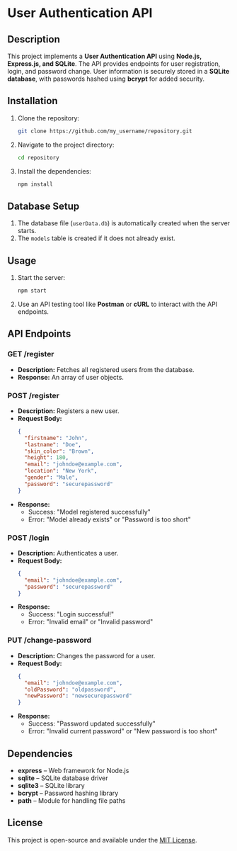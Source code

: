 # User Authentication API

## Description

This project implements a **User Authentication API** using **Node.js, Express.js, and SQLite**. The API provides endpoints for user registration, login, and password change. User information is securely stored in a **SQLite database**, with passwords hashed using **bcrypt** for added security.

## Installation

1. Clone the repository:  
   ```sh
   git clone https://github.com/my_username/repository.git
   ```
2. Navigate to the project directory:  
   ```sh
   cd repository
   ```
3. Install the dependencies:  
   ```sh
   npm install
   ```

## Database Setup

1. The database file (`userData.db`) is automatically created when the server starts.
2. The `models` table is created if it does not already exist.

## Usage

1. Start the server:  
   ```sh
   npm start
   ```
2. Use an API testing tool like **Postman** or **cURL** to interact with the API endpoints.

## API Endpoints

### **GET /register**
- **Description:** Fetches all registered users from the database.
- **Response:** An array of user objects.

### **POST /register**
- **Description:** Registers a new user.
- **Request Body:**
  ```json
  {
    "firstname": "John",
    "lastname": "Doe",
    "skin_color": "Brown",
    "height": 180,
    "email": "johndoe@example.com",
    "location": "New York",
    "gender": "Male",
    "password": "securepassword"
  }
  ```
- **Response:**
  - Success: "Model registered successfully"
  - Error: "Model already exists" or "Password is too short"

### **POST /login**
- **Description:** Authenticates a user.
- **Request Body:**
  ```json
  {
    "email": "johndoe@example.com",
    "password": "securepassword"
  }
  ```
- **Response:**
  - Success: "Login successful!"
  - Error: "Invalid email" or "Invalid password"

### **PUT /change-password**
- **Description:** Changes the password for a user.
- **Request Body:**
  ```json
  {
    "email": "johndoe@example.com",
    "oldPassword": "oldpassword",
    "newPassword": "newsecurepassword"
  }
  ```
- **Response:**
  - Success: "Password updated successfully"
  - Error: "Invalid current password" or "New password is too short"

## Dependencies

- **express** – Web framework for Node.js
- **sqlite** – SQLite database driver
- **sqlite3** – SQLite library
- **bcrypt** – Password hashing library
- **path** – Module for handling file paths

## License
This project is open-source and available under the [MIT License](LICENSE).

